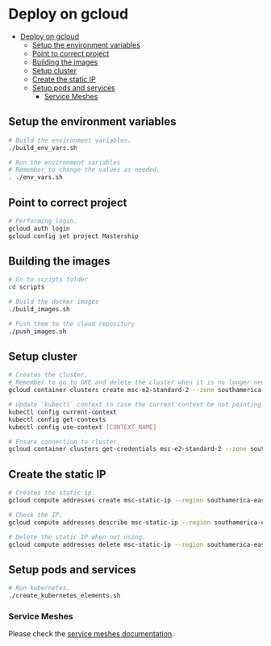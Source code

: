 # Deploy on gcloud

- [Deploy on gcloud](#deploy-on-gcloud)
  - [Setup the environment variables](#setup-the-environment-variables)
  - [Point to correct project](#point-to-correct-project)
  - [Building the images](#building-the-images)
  - [Setup cluster](#setup-cluster)
  - [Create the static IP](#create-the-static-ip)
  - [Setup pods and services](#setup-pods-and-services)
    - [Service Meshes](#service-meshes)

## Setup the environment variables

```bash
# Build the environment variables.
./build_env_vars.sh

# Run the environment variables
# Remember to change the values as needed.
. ./env_vars.sh
```

## Point to correct project

```bash
# Performing login.
gcloud auth login
gcloud config set project Mastership
```

## Building the images

```bash
# Go to scripts folder
cd scripts

# Build the docker images
./build_images.sh

# Push them to the cloud repository
./push_images.sh
```

## Setup cluster

```bash
# Creates the cluster.
# Remember to go to GKE and delete the cluster when it is no longer necessary.
gcloud container clusters create msc-e2-standard-2 --zone southamerica-east1-a --machine-type e2-standard-2

# Update `kubectl` context in case the current context be not pointing to the cluster created.
kubectl config current-context
kubectl config get-contexts
kubectl config use-context [CONTEXT_NAME]

# Ensure connection to cluster.
gcloud container clusters get-credentials msc-e2-standard-2 --zone southamerica-east1-a
```

## Create the static IP

```bash
# Creates the static ip.
gcloud compute addresses create msc-static-ip --region southamerica-east1

# Check the IP.
gcloud compute addresses describe msc-static-ip --region southamerica-east1

# Delete the static IP when not using.
gcloud compute addresses delete msc-static-ip --region southamerica-east1
```

## Setup pods and services

```bash
# Run kubernetes.
./create_kubernetes_elements.sh
```

### Service Meshes

Please check the [service meshes documentation](service_meshes.md).
